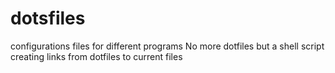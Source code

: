 # dotsfiles
configurations files for different programs
No more dotfiles but a shell script creating links from dotfiles to current files
